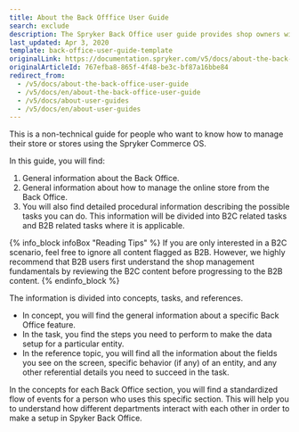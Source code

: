 ```yaml
---
title: About the Back Offfice User Guide
search: exclude
description: The Spryker Back Office user guide provides shop owners with procedures on how to manage the online store in the Back Office using Spryker Commerce OS.
last_updated: Apr 3, 2020
template: back-office-user-guide-template
originalLink: https://documentation.spryker.com/v5/docs/about-the-back-office-user-guide
originalArticleId: 767efba8-865f-4f48-be3c-bf87a16bbe84
redirect_from:
  - /v5/docs/about-the-back-office-user-guide
  - /v5/docs/en/about-the-back-office-user-guide
  - /v5/docs/about-user-guides
  - /v5/docs/en/about-user-guides
---
```


This is a non-technical guide for people who want to know how to manage their store or stores using the Spryker Commerce OS.

In this guide, you will find:

1. General information about the Back Office.
2. General information about how to manage the online store from the Back Office.
3. You will also find detailed procedural information describing the possible tasks you can do. This information will be divided into B2C related tasks and B2B related tasks where it is applicable.

{% info_block infoBox "Reading Tips" %}
If you are only interested in a B2C scenario, feel free to ignore all content flagged as B2B. However, we highly recommend that B2B users first understand the shop management fundamentals by reviewing the B2C content before progressing to the B2B content.
{% endinfo_block %}

The information is divided into concepts, tasks, and references.

* In concept, you will find the general information about a specific Back Office feature.
* In the task, you find the steps you need to perform to make the data setup for a particular entity.
* In the reference topic, you will find all the information about the fields you see on the screen, specific behavior (if any) of an entity, and any other referential details you need to succeed in the task.

In the concepts for each Back Office section, you will find a standardized flow of events for a person who uses this specific section. This will help you to understand how different departments interact with each other in order to make a setup in Spyker Back Office.
